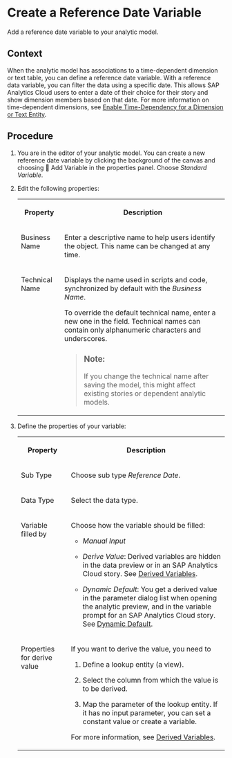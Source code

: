 <!-- loioa2d060ee364440dab656557ba42c20b4 -->

<link rel="stylesheet" type="text/css" href="../css/sap-icons.css"/>

# Create a Reference Date Variable

Add a reference date variable to your analytic model.



## Context

When the analytic model has associations to a time-dependent dimension or text table, you can define a reference date variable. With a reference data variable, you can filter the data using a specific date. This allows SAP Analytics Cloud users to enter a date of their choice for their story and show dimension members based on that date. For more information on time-dependent dimensions, see [Enable Time-Dependency for a Dimension or Text Entity](enable-time-dependency-for-a-dimension-or-text-entity-11b2ff4.md).



## Procedure

1.  You are in the editor of your analytic model. You can create a new reference date variable by clicking the background of the canvas and choosing <span class="FPA-icons-V3"></span> Add Variable in the properties panel. Choose *Standard Variable*.

2.  Edit the following properties:


    <table>
    <tr>
    <th valign="top">

    Property
    
    </th>
    <th valign="top">

    Description
    
    </th>
    </tr>
    <tr>
    <td valign="top">
    
    Business Name
    
    </td>
    <td valign="top">
    
    Enter a descriptive name to help users identify the object. This name can be changed at any time.
    
    </td>
    </tr>
    <tr>
    <td valign="top">
    
    Technical Name
    
    </td>
    <td valign="top">
    
    Displays the name used in scripts and code, synchronized by default with the *Business Name*.

    To override the default technical name, enter a new one in the field. Technical names can contain only alphanumeric characters and underscores.

    > ### Note:  
    > If you change the technical name after saving the model, this might affect existing stories or dependent analytic models.


    
    </td>
    </tr>
    </table>
    
3.  Define the properties of your variable:


    <table>
    <tr>
    <th valign="top">

    Property
    
    </th>
    <th valign="top">

    Description
    
    </th>
    </tr>
    <tr>
    <td valign="top">
    
    Sub Type
    
    </td>
    <td valign="top">
    
    Choose sub type *Reference Date*.
    
    </td>
    </tr>
    <tr>
    <td valign="top">
    
    Data Type
    
    </td>
    <td valign="top">
    
    Select the data type.
    
    </td>
    </tr>
    <tr>
    <td valign="top">
    
    Variable filled by
    
    </td>
    <td valign="top">
    
    Choose how the variable should be filled:

    -   *Manual Input*

    -   *Derive Value*: Derived variables are hidden in the data preview or in an SAP Analytics Cloud story. See [Derived Variables](derived-variables-82f40f7.md).

    -   *Dynamic Default*: You get a derived value in the parameter dialog list when opening the analytic preview, and in the variable prompt for an SAP Analytics Cloud story. See [Dynamic Default](dynamic-default-2262a45.md).


    
    </td>
    </tr>
    <tr>
    <td valign="top">
    
    Properties for derive value
    
    </td>
    <td valign="top">
    
    If you want to derive the value, you need to

    1.  Define a lookup entity \(a view\).

    2.  Select the column from which the value is to be derived.

    3.  Map the parameter of the lookup entity. If it has no input parameter, you can set a constant value or create a variable.


    For more information, see [Derived Variables](derived-variables-82f40f7.md).
    
    </td>
    </tr>
    </table>
    

